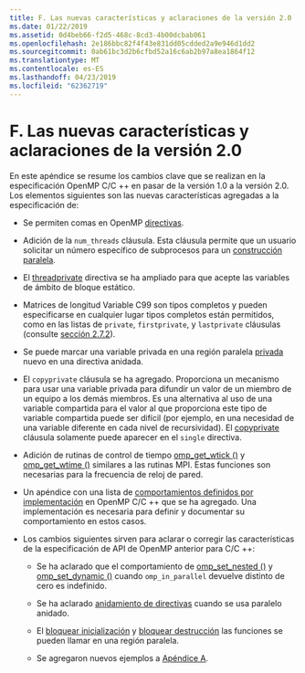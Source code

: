 ```yaml
---
title: F. Las nuevas características y aclaraciones de la versión 2.0
ms.date: 01/22/2019
ms.assetid: 0d4beb66-f2d5-468c-8cd3-4b00dcbab061
ms.openlocfilehash: 2e186bbc82f4f43e831dd05cdded2a9e946d1dd2
ms.sourcegitcommit: 0ab61bc3d2b6cfbd52a16c6ab2b97a8ea1864f12
ms.translationtype: MT
ms.contentlocale: es-ES
ms.lasthandoff: 04/23/2019
ms.locfileid: "62362719"
---
```

# <a name="f-new-features-and-clarifications-in-version-20"></a>F. Las nuevas características y aclaraciones de la versión 2.0

En este apéndice se resume los cambios clave que se realizan en la especificación OpenMP C/C ++ en pasar de la versión 1.0 a la versión 2.0. Los elementos siguientes son las nuevas características agregadas a la especificación de:

- Se permiten comas en OpenMP [directivas](2-directives.md#21-directive-format).

- Adición de la `num_threads` cláusula. Esta cláusula permite que un usuario solicitar un número específico de subprocesos para un [construcción paralela](2-directives.md#23-parallel-construct).

- El [threadprivate](2-directives.md#271-threadprivate-directive) directiva se ha ampliado para que acepte las variables de ámbito de bloque estático.

- Matrices de longitud Variable C99 son tipos completos y pueden especificarse en cualquier lugar tipos completos están permitidos, como en las listas de `private`, `firstprivate`, y `lastprivate` cláusulas (consulte [sección 2.7.2](2-directives.md#272-data-sharing-attribute-clauses)).

- Se puede marcar una variable privada en una región paralela [privada](2-directives.md#2721-private) nuevo en una directiva anidada.

- El `copyprivate` cláusula se ha agregado. Proporciona un mecanismo para usar una variable privada para difundir un valor de un miembro de un equipo a los demás miembros. Es una alternativa al uso de una variable compartida para el valor al que proporciona este tipo de variable compartida puede ser difícil (por ejemplo, en una necesidad de una variable diferente en cada nivel de recursividad). El [copyprivate](2-directives.md#2728-copyprivate) cláusula solamente puede aparecer en el `single` directiva.

- Adición de rutinas de control de tiempo [omp_get_wtick ()](3-run-time-library-functions.md#332-omp_get_wtick-function) y [omp_get_wtime ()](3-run-time-library-functions.md#331-omp_get_wtime-function) similares a las rutinas MPI. Estas funciones son necesarias para la frecuencia de reloj de pared.

- Un apéndice con una lista de [comportamientos definidos por implementación](e-implementation-defined-behaviors-in-openmp-c-cpp.md) en OpenMP C/C ++ que se ha agregado. Una implementación es necesaria para definir y documentar su comportamiento en estos casos.

- Los cambios siguientes sirven para aclarar o corregir las características de la especificación de API de OpenMP anterior para C/C ++:

  - Se ha aclarado que el comportamiento de [omp_set_nested ()](3-run-time-library-functions.md#319-omp_set_nested-function) y [omp_set_dynamic ()](3-run-time-library-functions.md#317-omp_set_dynamic-function) cuando `omp_in_parallel` devuelve distinto de cero es indefinido.

  - Se ha aclarado [anidamiento de directivas](2-directives.md#29-directive-nesting) cuando se usa paralelo anidado.

  - El [bloquear inicialización](3-run-time-library-functions.md#321-omp_init_lock-and-omp_init_nest_lock-functions) y [bloquear destrucción](3-run-time-library-functions.md#322-omp_destroy_lock-and-omp_destroy_nest_lock-functions) las funciones se pueden llamar en una región paralela.

  - Se agregaron nuevos ejemplos a [Apéndice A](a-examples.md).
